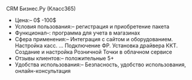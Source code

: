 CRM Бизнес.Ру (Класс365)

- Цена:– 0$ -100$
- Условия пользования:– регистрация и приобретение пакета
- Функционал–: программа для учета в магазинах
- Сфера применения:– Интеграция с сайтом и оборудованием. Настройка касс. … Подключение ФР. Установка драйвера ККТ. Создание и настройка Розничной Точки в облачном сервисе
- Отзывы клиентов:– положительные 5+
- Удобства использования:– Безпасность, удобство использования, онлайн-консультация
